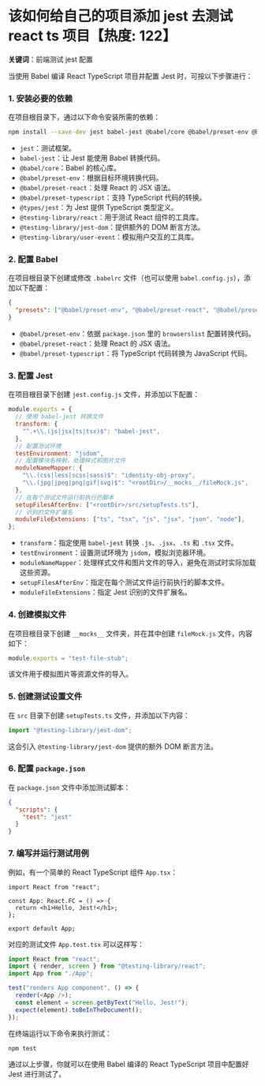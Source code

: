 # 该如何给自己的项目添加 jest 去测试 react ts 项目【热度: 122】

**关键词**：前端测试 jest 配置

当使用 Babel 编译 React TypeScript 项目并配置 Jest 时，可按以下步骤进行：

### 1. 安装必要的依赖

在项目根目录下，通过以下命令安装所需的依赖：

```bash
npm install --save-dev jest babel-jest @babel/core @babel/preset-env @babel/preset-react @babel/preset-typescript @types/jest @testing-library/react @testing-library/jest-dom @testing-library/user-event
```

- `jest`：测试框架。
- `babel-jest`：让 Jest 能使用 Babel 转换代码。
- `@babel/core`：Babel 的核心库。
- `@babel/preset-env`：根据目标环境转换代码。
- `@babel/preset-react`：处理 React 的 JSX 语法。
- `@babel/preset-typescript`：支持 TypeScript 代码的转换。
- `@types/jest`：为 Jest 提供 TypeScript 类型定义。
- `@testing-library/react`：用于测试 React 组件的工具库。
- `@testing-library/jest-dom`：提供额外的 DOM 断言方法。
- `@testing-library/user-event`：模拟用户交互的工具库。

### 2. 配置 Babel

在项目根目录下创建或修改 `.babelrc` 文件（也可以使用 `babel.config.js`），添加以下配置：

```json
{
  "presets": ["@babel/preset-env", "@babel/preset-react", "@babel/preset-typescript"]
}
```

- `@babel/preset-env`：依据 `package.json` 里的 `browserslist` 配置转换代码。
- `@babel/preset-react`：处理 React 的 JSX 语法。
- `@babel/preset-typescript`：将 TypeScript 代码转换为 JavaScript 代码。

### 3. 配置 Jest

在项目根目录下创建 `jest.config.js` 文件，并添加以下配置：

```javascript
module.exports = {
  // 使用 babel-jest 转换文件
  transform: {
    "^.+\\.(js|jsx|ts|tsx)$": "babel-jest",
  },
  // 配置测试环境
  testEnvironment: "jsdom",
  // 配置模块名映射，处理样式和图片文件
  moduleNameMapper: {
    "\\.(css|less|scss|sass)$": "identity-obj-proxy",
    "\\.(jpg|jpeg|png|gif|svg)$": "<rootDir>/__mocks__/fileMock.js",
  },
  // 在每个测试文件运行前执行的脚本
  setupFilesAfterEnv: ["<rootDir>/src/setupTests.ts"],
  // 识别的文件扩展名
  moduleFileExtensions: ["ts", "tsx", "js", "jsx", "json", "node"],
};
```

- `transform`：指定使用 `babel-jest` 转换 `.js`、`.jsx`、`.ts` 和 `.tsx` 文件。
- `testEnvironment`：设置测试环境为 `jsdom`，模拟浏览器环境。
- `moduleNameMapper`：处理样式文件和图片文件的导入，避免在测试时实际加载这些资源。
- `setupFilesAfterEnv`：指定在每个测试文件运行前执行的脚本文件。
- `moduleFileExtensions`：指定 Jest 识别的文件扩展名。

### 4. 创建模拟文件

在项目根目录下创建 `__mocks__` 文件夹，并在其中创建 `fileMock.js` 文件，内容如下：

```javascript
module.exports = "test-file-stub";
```

该文件用于模拟图片等资源文件的导入。

### 5. 创建测试设置文件

在 `src` 目录下创建 `setupTests.ts` 文件，并添加以下内容：

```typescript
import "@testing-library/jest-dom";
```

这会引入 `@testing-library/jest-dom` 提供的额外 DOM 断言方法。

### 6. 配置 `package.json`

在 `package.json` 文件中添加测试脚本：

```json
{
  "scripts": {
    "test": "jest"
  }
}
```

### 7. 编写并运行测试用例

例如，有一个简单的 React TypeScript 组件 `App.tsx`：

```tsx
import React from "react";

const App: React.FC = () => {
  return <h1>Hello, Jest!</h1>;
};

export default App;
```

对应的测试文件 `App.test.tsx` 可以这样写：

```typescript
import React from "react";
import { render, screen } from "@testing-library/react";
import App from "./App";

test("renders App component", () => {
  render(<App />);
  const element = screen.getByText("Hello, Jest!");
  expect(element).toBeInTheDocument();
});
```

在终端运行以下命令来执行测试：

```bash
npm test
```

通过以上步骤，你就可以在使用 Babel 编译的 React TypeScript 项目中配置好 Jest 进行测试了。